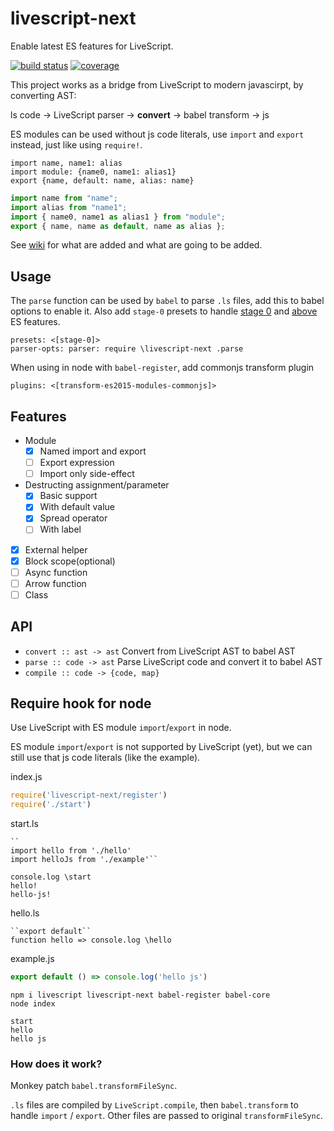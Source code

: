 # livescript-next

Enable latest ES features for LiveScript.

[![build status](https://travis-ci.org/dk00/livescript-next.svg)](https://travis-ci.org/dk00/livescript-next)
[![coverage](https://codecov.io/gh/dk00/livescript-next/branch/master/graph/badge.svg)](https://codecov.io/gh/dk00/livescript-next)

This project works as a bridge from LiveScript to modern javascirpt, by converting AST:

ls code -> LiveScript parser -> **convert** -> babel transform -> js

ES modules can be used without js code literals, use `import` and `export` instead, just like using `require!`.

```ls
import name, name1: alias
import module: {name0, name1: alias1}
export {name, default: name, alias: name}
```

```js
import name from "name";
import alias from "name1";
import { name0, name1 as alias1 } from "module";
export { name, name as default, name as alias };
```

See [wiki](/dk00/livescript-next/wiki) for what are added and what are going to be added.

## Usage

The `parse` function can be used by `babel` to parse `.ls` files, add this to babel options to enable it. Also add `stage-0` presets to handle [stage 0](/tc39/proposals/blob/master/stage-0-proposals.md) and [above](/tc39/proposals) ES features.

```ls
presets: <[stage-0]>
parser-opts: parser: require \livescript-next .parse
```

When using in node with `babel-register`, add commonjs transform plugin

```ls
plugins: <[transform-es2015-modules-commonjs]>
```

## Features

- Module
  - [x] Named import and export
  - [ ] Export expression
  - [ ] Import only side-effect
- Destructing assignment/parameter
  - [x] Basic support
  - [x] With default value
  - [x] Spread operator
  - [ ] With label
- [x] External helper
- [x] Block scope(optional)
- [ ] Async function
- [ ] Arrow function
- [ ] Class

## API

- `convert :: ast -> ast`
  Convert from LiveScript AST to babel AST
- `parse :: code -> ast`
  Parse LiveScript code and convert it to babel AST
- `compile :: code -> {code, map}`

## Require hook for node

Use LiveScript with ES module `import`/`export` in node.

ES module `import`/`export` is not supported by LiveScript (yet), but we can still use that js code literals (like the example).

index.js
```js
require('livescript-next/register')
require('./start')
```

start.ls
```ls
``
import hello from './hello'
import helloJs from './example'``

console.log \start
hello!
hello-js!
```

hello.ls
```ls
``export default``
function hello => console.log \hello
```

example.js
```js
export default () => console.log('hello js')
```

```
npm i livescript livescript-next babel-register babel-core
node index
```

```
start
hello
hello js
```

### How does it work?

Monkey patch `babel.transformFileSync`.

`.ls` files are compiled by `LiveScript.compile`, then `babel.transform` to handle `import` / `export`.
Other files are passed to original `transformFileSync`.
